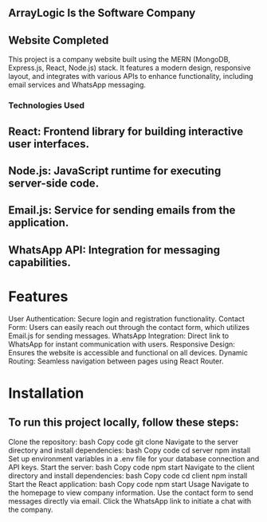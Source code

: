 ## ArrayLogic Is the Software Company 

## Website Completed
This project is a company website built using the MERN (MongoDB, Express.js, React, Node.js) stack. It features a modern design, responsive layout, and integrates with various APIs to enhance functionality, including email services and WhatsApp messaging.

### Technologies Used

## React: Frontend library for building interactive user interfaces.
## Node.js: JavaScript runtime for executing server-side code.
## Email.js: Service for sending emails from the application.
## WhatsApp API: Integration for messaging capabilities.
# Features
User Authentication: Secure login and registration functionality.
Contact Form: Users can easily reach out through the contact form, which utilizes Email.js for sending messages.
WhatsApp Integration: Direct link to WhatsApp for instant communication with users.
Responsive Design: Ensures the website is accessible and functional on all devices.
Dynamic Routing: Seamless navigation between pages using React Router.

# Installation
## To run this project locally, follow these steps:

Clone the repository:
bash
Copy code
git clone <repository-url>
Navigate to the server directory and install dependencies:
bash
Copy code
cd server
npm install
Set up environment variables in a .env file for your database connection and API keys.
Start the server:
bash
Copy code
npm start
Navigate to the client directory and install dependencies:
bash
Copy code
cd client
npm install
Start the React application:
bash
Copy code
npm start
Usage
Navigate to the homepage to view company information.
Use the contact form to send messages directly via email.
Click the WhatsApp link to initiate a chat with the company.
